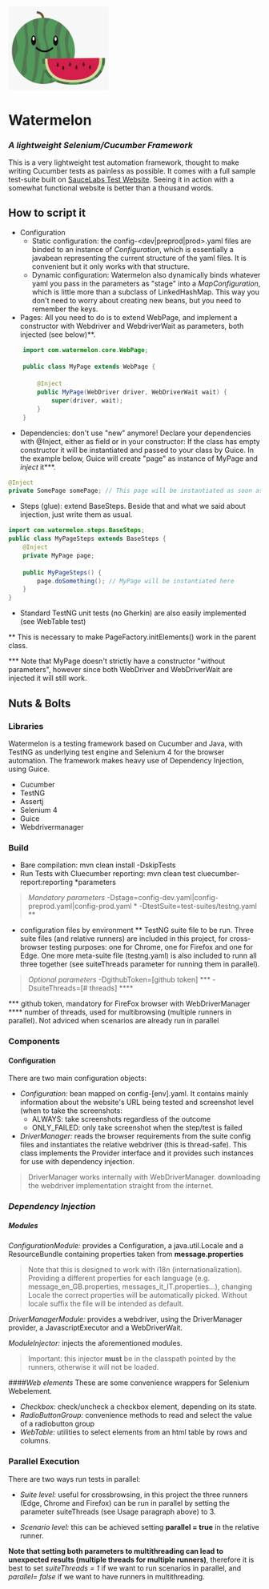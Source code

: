 
<img src="src/main/resources/img/watermelon.png" width="200"/>

# Watermelon

### _A lightweight Selenium/Cucumber Framework_
This is a very lightweight test automation framework, thought to make writing Cucumber tests as painless as possible.
It comes with a full sample test-suite built on <a href="https://www.saucedemo.com">SauceLabs Test Website</a>. Seeing it in action with a somewhat functional website is better than a thousand words.

## How to script it
- Configuration
  - Static configuration: the config-<dev|preprod|prod>.yaml files are binded to an instance of _Configuration_, which is essentially a javabean representing the current structure of the yaml files. It is convenient but it only works with that structure.
  - Dynamic configuration: Watermelon also dynamically binds whatever yaml you pass in the parameters as "stage" into a _MapConfiguration_, which is little more than a subclass of LinkedHashMap. This way you don't need to worry about creating new beans, but you need to remember the keys. 
- Pages: All you need to do is to extend WebPage, and implement a constructor with Webdriver and WebdriverWait as parameters, both injected (see below)**.

```Java
	import com.watermelon.core.WebPage;

	public class MyPage extends WebPage {

		@Inject
		public MyPage(WebDriver driver, WebDriverWait wait) {
			super(driver, wait);
		}
	}
```
- Dependencies: don't use "new" anymore! Declare your dependencies with @Inject, either as field or in your constructor: If the class has empty constructor it will be instantiated and passed to your class by Guice. In the example below, Guice will create "page" as instance of MyPage and _inject_ it***. 

```Java
@Inject
private SomePage somePage; // This page will be instantiated as soon as it is used
```
- Steps (glue): extend BaseSteps. Beside that and what we said about injection, just write them as usual.

```Java
import com.watermelon.steps.BaseSteps;
public class MyPageSteps extends BaseSteps { 
	@Inject 
	private MyPage page;
    
	public MyPageSteps() {
        page.doSomething(); // MyPage will be instantiated here
    }
}
```
- Standard TestNG unit tests (no Gherkin) are also easily implemented (see WebTable test) 

** This is necessary to make PageFactory.initElements() work in the parent class.

*** Note that MyPage doesn't strictly have a constructor "without parameters", however since both WebDriver and WebDriverWait are injected it will still work.

## Nuts & Bolts

### Libraries

Watermelon is a  testing framework based on Cucumber and Java, with TestNG as underlying test engine and Selenium 4 for the browser automation.
The framework makes heavy use of Dependency Injection, using Guice.
 
- Cucumber
- TestNG 
- Assertj
- Selenium 4
- Guice
- Webdrivermanager

### Build 

- Bare compilation: mvn clean install -DskipTests
- Run Tests with Cluecumber reporting: mvn clean test cluecumber-report:reporting *parameters
> _Mandatory parameters_
>-Dstage=config-dev.yaml|config-preprod.yaml|config-prod.yaml  *
>-DtestSuite=test-suites/testng.yaml  **

* configuration files by environment
** TestNG suite file to be run. Three suite files (and relative runners) are included in this project, for cross-browser testing purposes: one for Chrome, one for Firefox and one for Edge. One more meta-suite file (testng.yaml) is also included to runn all three together (see suiteThreads parameter for running them in parallel).
> _Optional parameters_
> -DgithubToken=[github token] ***
> -DsuiteThreads=[# threads] ****

*** github token, mandatory for FireFox browser with WebDriverManager
**** number of threads, used for multibrowsing (multiple runners in parallel). Not adviced when scenarios are already run in parallel


### Components
#### Configuration
There are two main configuration objects:
- _Configuration:_ bean mapped on config-[env].yaml. It contains mainly information about the website's URL being tested and screenshot level (when to take the screenshots: 
	- ALWAYS: take screenshots regardless of the outcome
	- ONLY_FAILED: only take screenshot when the step/test is failed
- _DriverManager:_ reads the browser requirements from the suite config files and instantiates the relative webdriver (this is thread-safe). This class implements the Provider interface and it provides such instances for use with dependency injection.
>DriverManager works internally with WebDriverManager. downloading the webdriver implementation straight from the internet.

### _Dependency Injection_
##### Modules
_ConfigurationModule:_ provides a Configuration, a java.util.Locale and a ResourceBundle containing properties taken from **message.properties**
> Note that this is designed to work with i18n (internationalization). Providing a different properties for each language (e.g. message_en_GB.properties, messages_it_IT.properties...), changing Locale the correct properties will be automatically picked. Without locale suffix the file will be intended as default.

_DriverManagerModule:_ provides a webdriver, using the DriverManager provider, a JavascriptExecutor and a WebDriverWait.

_ModuleInjector:_ injects the aforementioned modules.
>Important: this injector **must** be in the classpath pointed by the runners, otherwise it will not be loaded.

####_Web elements_
These are some convenience wrappers for Selenium Webelement.
- _Checkbox:_ check/uncheck a checkbox element, depending on its state.
- _RadioButtonGroup:_ convenience methods to read and select the value of a radiobutton group
- _WebTable:_ utilities to select elements from an html table by rows and columns.

### Parallel Execution
There are two ways run tests in parallel:

- _Suite level:_ useful for crossbrowsing, in this project the three runners (Edge, Chrome and Firefox) can be run in parallel by setting 
the parameter suiteThreads (see Usage paragraph above) to 3.

- _Scenario level:_ this can be achieved setting **parallel = true** in the relative runner.

**Note that setting both parameters to multithreading can lead to unexpected results (multiple threads for multiple runners)**, therefore it is best to set _suiteThreads = 1_ if we want to run scenarios in parallel, and _parallel= false_ if we want to have runners in multithreading. 

